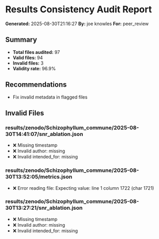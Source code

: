 # Results Consistency Audit Report

**Generated:** 2025-08-30T21:16:27
**By:** joe knowles
**For:** peer_review

## Summary

- **Total files audited:** 97
- **Valid files:** 94
- **Invalid files:** 3
- **Validity rate:** 96.9%

## Recommendations

- Fix invalid metadata in flagged files

## Invalid Files

### results/zenodo/Schizophyllum_commune/2025-08-30T14:41:07/snr_ablation.json
- ❌ Missing timestamp
- ❌ Invalid author: missing
- ❌ Invalid intended_for: missing

### results/zenodo/Schizophyllum_commune/2025-08-30T13:52:05/metrics.json
- ❌ Error reading file: Expecting value: line 1 column 1722 (char 1721)

### results/zenodo/Schizophyllum_commune/2025-08-30T13:27:21/snr_ablation.json
- ❌ Missing timestamp
- ❌ Invalid author: missing
- ❌ Invalid intended_for: missing

